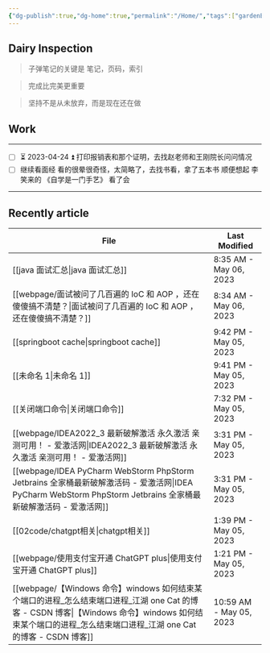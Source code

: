 ```yaml
---
{"dg-publish":true,"dg-home":true,"permalink":"/Home/","tags":["gardenEntry"],"dgPassFrontmatter":true}
---
```



## Dairy Inspection

> 子弹笔记的关键是 笔记，页码，索引

> 完成比完美更重要

> 坚持不是从未放弃，而是现在还在做

## Work
---
- [ ] ⏳ 2023-04-24 ⏫ 打印报销表和那个证明，去找赵老师和王刚院长问问情况
- [ ] 继续看面经 看的很晕很奇怪，太简略了，去找书看，拿了五本书 顺便想起 李笑来的 《自学是一门手艺》 看了会

---

## Recently article

| File                                                                                                                                                | Last Modified           |
| --------------------------------------------------------------------------------------------------------------------------------------------------- | ----------------------- |
| [[java 面试汇总\|java 面试汇总]]                                                                                                                         | 8:35 AM - May 06, 2023  |
| [[webpage/面试被问了几百遍的 IoC 和 AOP ，还在傻傻搞不清楚？\|面试被问了几百遍的 IoC 和 AOP ，还在傻傻搞不清楚？]]                                                                       | 8:34 AM - May 06, 2023  |
| [[springboot cache\|springboot cache]]                                                                                                           | 9:42 PM - May 05, 2023  |
| [[未命名 1\|未命名 1]]                                                                                                                                 | 9:41 PM - May 05, 2023  |
| [[关闭端口命令\|关闭端口命令]]                                                                                                                               | 7:32 PM - May 05, 2023  |
| [[webpage/IDEA2022_3 最新破解激活 永久激活 亲测可用！ - 爱激活网\|IDEA2022_3 最新破解激活 永久激活 亲测可用！ - 爱激活网]]                                                             | 3:31 PM - May 05, 2023  |
| [[webpage/IDEA PyCharm WebStorm PhpStorm Jetbrains 全家桶最新破解激活码 - 爱激活网\|IDEA PyCharm WebStorm PhpStorm Jetbrains 全家桶最新破解激活码 - 爱激活网]]               | 3:31 PM - May 05, 2023  |
| [[02code/chatgpt相关\|chatgpt相关]]                                                                                                                  | 1:39 PM - May 05, 2023  |
| [[webpage/使用支付宝开通 ChatGPT plus\|使用支付宝开通 ChatGPT plus]]                                                                                           | 1:21 PM - May 05, 2023  |
| [[webpage/【Windows 命令】windows 如何结束某个端口的进程_怎么结束端口进程_江湖 one Cat 的博客 - CSDN 博客\|【Windows 命令】windows 如何结束某个端口的进程_怎么结束端口进程_江湖 one Cat 的博客 - CSDN 博客]] | 10:59 AM - May 05, 2023 |




